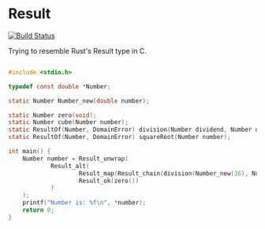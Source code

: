 # Result

[![Build Status](https://travis-ci.org/daddinuz/result.svg?branch=master)](https://travis-ci.org/daddinuz/result)

Trying to resemble Rust's Result type in C.

```c

#include <stdio.h>

typedef const double *Number;

static Number Number_new(double number);

static Number zero(void);
static Number cube(Number number);
static ResultOf(Number, DomainError) division(Number dividend, Number divisor);
static ResultOf(Number, DomainError) squareRoot(Number number);

int main() {
    Number number = Result_unwrap(
            Result_alt(
                    Result_map(Result_chain(division(Number_new(36), Number_new(4)), squareRoot), cube),
                    Result_ok(zero())
            )
    );
    printf("Number is: %f\n", *number);
    return 0;
}

```
